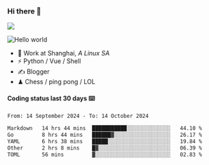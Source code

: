 ### Hi there 👋
![](https://komarev.com/ghpvc/?username=Xuhandsome)


<img src="https://github-readme-stats.vercel.app/api?username=XuHandsome&show_icons=true&theme=merko" alt="Hello world">

<br/>

- 🍻  Work at Shanghai, _A Linux SA_
- ⚡  Python / Vue / Shell
- ✍️  Blogger
- ♟  Chess / ping pong / LOL

#### Coding status last 30 days ⌨️

<!--START_SECTION:waka-->

```txt
From: 14 September 2024 - To: 14 October 2024

Markdown   14 hrs 44 mins  ███████████░░░░░░░░░░░░░░   44.10 %
Go         8 hrs 44 mins   ██████▓░░░░░░░░░░░░░░░░░░   26.17 %
YAML       6 hrs 38 mins   █████░░░░░░░░░░░░░░░░░░░░   19.84 %
Other      2 hrs 8 mins    █▓░░░░░░░░░░░░░░░░░░░░░░░   06.39 %
TOML       56 mins         ▓░░░░░░░░░░░░░░░░░░░░░░░░   02.83 %
```

<!--END_SECTION:waka-->
